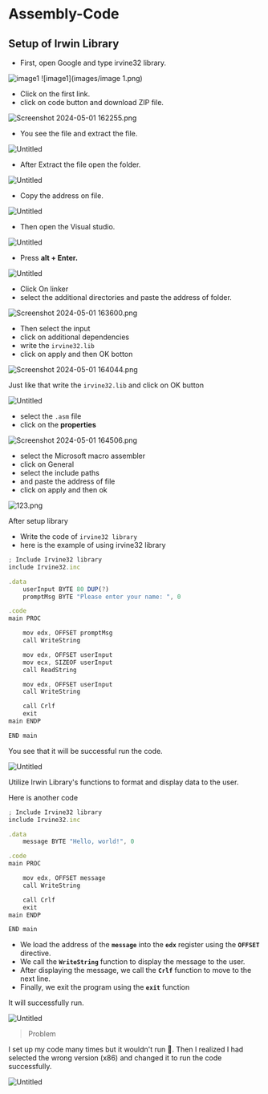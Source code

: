 # Assembly-Code

## Setup of Irwin Library
- First, open Google and type irvine32 library.

![image1](Images/image-1.png)
![image1](images/image 1.png)

- Click on the first link.
- click on code button and download ZIP file.

![Screenshot 2024-05-01 162255.png](https://prod-files-secure.s3.us-west-2.amazonaws.com/28ec497c-83dd-4fd2-b320-f5ec3343a26d/38395dc4-35a5-4811-aba3-09f7a4aad7cc/Screenshot_2024-05-01_162255.png)

- You see the file and extract the file.

![Untitled](https://prod-files-secure.s3.us-west-2.amazonaws.com/28ec497c-83dd-4fd2-b320-f5ec3343a26d/607e8c00-6972-46fc-a40a-ad914c291ee5/Untitled.png)

- After Extract the file open the folder.

![Untitled](https://prod-files-secure.s3.us-west-2.amazonaws.com/28ec497c-83dd-4fd2-b320-f5ec3343a26d/41edd425-5118-4061-87c0-be76b25cb8aa/Untitled.png)

- Copy the address on file.

![Untitled](https://prod-files-secure.s3.us-west-2.amazonaws.com/28ec497c-83dd-4fd2-b320-f5ec3343a26d/21664337-d3d2-44b9-8648-4b11e247c407/Untitled.png)

- Then open the Visual studio.

![Untitled](https://prod-files-secure.s3.us-west-2.amazonaws.com/28ec497c-83dd-4fd2-b320-f5ec3343a26d/2d3009a9-95f9-4901-a639-8881c5b3896a/Untitled.png)

- Press **alt + Enter.**

![Untitled](https://prod-files-secure.s3.us-west-2.amazonaws.com/28ec497c-83dd-4fd2-b320-f5ec3343a26d/1f275cdf-8cf1-42b7-80a4-d0ed4eb20ba6/Untitled.png)

- Click On linker
- select the additional directories and paste the address of folder.

![Screenshot 2024-05-01 163600.png](https://prod-files-secure.s3.us-west-2.amazonaws.com/28ec497c-83dd-4fd2-b320-f5ec3343a26d/747e165b-d490-46ee-a360-22eb728975ce/Screenshot_2024-05-01_163600.png)

- Then select the input
- click on additional dependencies
- write the `irvine32.lib`
- click on apply and then OK botton

![Screenshot 2024-05-01 164044.png](https://prod-files-secure.s3.us-west-2.amazonaws.com/28ec497c-83dd-4fd2-b320-f5ec3343a26d/4df129a5-da34-4757-ab77-61623fe68922/Screenshot_2024-05-01_164044.png)

Just like that write the `irvine32.lib` and click on OK button

![Untitled](https://prod-files-secure.s3.us-west-2.amazonaws.com/28ec497c-83dd-4fd2-b320-f5ec3343a26d/acf365e8-055e-4496-a683-d7ca53bd107f/Untitled.png)

- select the `.asm` file
- click on the **properties**

![Screenshot 2024-05-01 164506.png](https://prod-files-secure.s3.us-west-2.amazonaws.com/28ec497c-83dd-4fd2-b320-f5ec3343a26d/88108091-3053-41ca-99cb-2a253e5df46c/Screenshot_2024-05-01_164506.png)

- select the Microsoft macro assembler
- click on General
- select the include paths
- and paste the address of file
- click on apply and then ok

![123.png](https://prod-files-secure.s3.us-west-2.amazonaws.com/28ec497c-83dd-4fd2-b320-f5ec3343a26d/58abca4b-63e1-41b9-9b75-27bc30ce88a6/123.png)

After setup library

- Write the code of `irvine32 library`
- here is the example of using irvine32 library

```jsx
; Include Irvine32 library
include Irvine32.inc

.data
    userInput BYTE 80 DUP(?)    
    promptMsg BYTE "Please enter your name: ", 0

.code
main PROC

    mov edx, OFFSET promptMsg   
    call WriteString          

    mov edx, OFFSET userInput   
    mov ecx, SIZEOF userInput  
    call ReadString            

    mov edx, OFFSET userInput   
    call WriteString           

    call Crlf              
    exit        
main ENDP

END main
```

You see that it will be successful run the code.

![Untitled](https://prod-files-secure.s3.us-west-2.amazonaws.com/28ec497c-83dd-4fd2-b320-f5ec3343a26d/06789477-16a8-4f66-a8b7-9d3e1048f54d/Untitled.png)

Utilize Irwin Library's functions to format and display data to the user.

Here is another code

```jsx
; Include Irvine32 library
include Irvine32.inc

.data
    message BYTE "Hello, world!", 0 

.code
main PROC

    mov edx, OFFSET message  
    call WriteString     

    call Crlf     
    exit
main ENDP

END main
```

- We load the address of the **`message`** into the **`edx`** register using the **`OFFSET`** directive.
- We call the **`WriteString`** function to display the message to the user.
- After displaying the message, we call the **`Crlf`** function to move to the next line.
- Finally, we exit the program using the **`exit`** function

It will successfully run.

![Untitled](https://prod-files-secure.s3.us-west-2.amazonaws.com/28ec497c-83dd-4fd2-b320-f5ec3343a26d/be755f77-01e6-47cb-b9ae-6c817e1b9bc6/Untitled.png)

> Problem
> 

I set up my code many times but it wouldn't run 🥲. Then I realized I had selected the wrong version (x86) and changed it to run the code successfully.

 

![Untitled](https://prod-files-secure.s3.us-west-2.amazonaws.com/28ec497c-83dd-4fd2-b320-f5ec3343a26d/6c0f8c9d-07b1-4fac-aec9-427611b9c665/Untitled.png)
